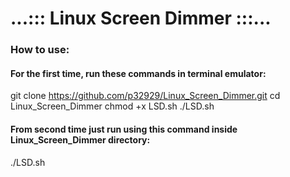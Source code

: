 # ...::: Linux Screen Dimmer :::...

### How to use:
#### For the first time, run these commands in terminal emulator:

git clone https://github.com/p32929/Linux_Screen_Dimmer.git
cd Linux_Screen_Dimmer
chmod +x LSD.sh
./LSD.sh

#### From second time just run using this command inside Linux_Screen_Dimmer directory:
./LSD.sh
